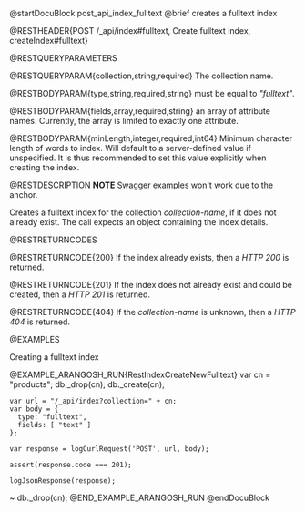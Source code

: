 
@startDocuBlock post_api_index_fulltext
@brief creates a fulltext index

@RESTHEADER{POST /_api/index#fulltext, Create fulltext index, createIndex#fulltext}

@RESTQUERYPARAMETERS

@RESTQUERYPARAM{collection,string,required}
The collection name.

@RESTBODYPARAM{type,string,required,string}
must be equal to *"fulltext"*.

@RESTBODYPARAM{fields,array,required,string}
an array of attribute names. Currently, the array is limited
to exactly one attribute.

@RESTBODYPARAM{minLength,integer,required,int64}
Minimum character length of words to index. Will default
to a server-defined value if unspecified. It is thus recommended to set
this value explicitly when creating the index.

@RESTDESCRIPTION
**NOTE** Swagger examples won't work due to the anchor.

Creates a fulltext index for the collection *collection-name*, if
it does not already exist. The call expects an object containing the index
details.

@RESTRETURNCODES

@RESTRETURNCODE{200}
If the index already exists, then a *HTTP 200* is
returned.

@RESTRETURNCODE{201}
If the index does not already exist and could be created, then a *HTTP 201*
is returned.

@RESTRETURNCODE{404}
If the *collection-name* is unknown, then a *HTTP 404* is returned.

@EXAMPLES

Creating a fulltext index

@EXAMPLE_ARANGOSH_RUN{RestIndexCreateNewFulltext}
    var cn = "products";
    db._drop(cn);
    db._create(cn);

    var url = "/_api/index?collection=" + cn;
    var body = { 
      type: "fulltext", 
      fields: [ "text" ] 
    };

    var response = logCurlRequest('POST', url, body);

    assert(response.code === 201);

    logJsonResponse(response);
  ~ db._drop(cn);
@END_EXAMPLE_ARANGOSH_RUN
@endDocuBlock
